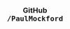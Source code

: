 <div align="center"><h3>GitHub<rp></rp><br /><rp>(</rp><rt><kbd>/PaulMockford</kbd></rt><rp>)</rp></h3></div>
